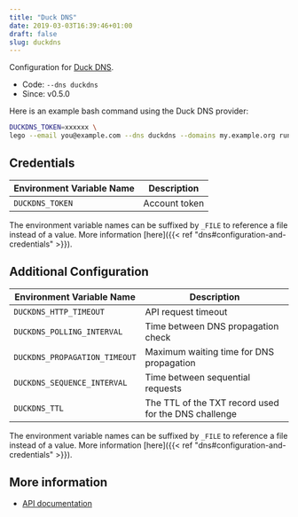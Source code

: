 ```yaml
---
title: "Duck DNS"
date: 2019-03-03T16:39:46+01:00
draft: false
slug: duckdns
---
```


<!-- THIS DOCUMENTATION IS AUTO-GENERATED. PLEASE DO NOT EDIT. -->
<!-- providers/dns/duckdns/duckdns.toml -->
<!-- THIS DOCUMENTATION IS AUTO-GENERATED. PLEASE DO NOT EDIT. -->


Configuration for [Duck DNS](https://www.duckdns.org/).


<!--more-->

- Code: `--dns duckdns`
- Since: v0.5.0


Here is an example bash command using the Duck DNS provider:

```bash
DUCKDNS_TOKEN=xxxxxx \
lego --email you@example.com --dns duckdns --domains my.example.org run
```




## Credentials

| Environment Variable Name | Description |
|-----------------------|-------------|
| `DUCKDNS_TOKEN` | Account token |

The environment variable names can be suffixed by `_FILE` to reference a file instead of a value.
More information [here]({{< ref "dns#configuration-and-credentials" >}}).


## Additional Configuration

| Environment Variable Name | Description |
|--------------------------------|-------------|
| `DUCKDNS_HTTP_TIMEOUT` | API request timeout |
| `DUCKDNS_POLLING_INTERVAL` | Time between DNS propagation check |
| `DUCKDNS_PROPAGATION_TIMEOUT` | Maximum waiting time for DNS propagation |
| `DUCKDNS_SEQUENCE_INTERVAL` | Time between sequential requests |
| `DUCKDNS_TTL` | The TTL of the TXT record used for the DNS challenge |

The environment variable names can be suffixed by `_FILE` to reference a file instead of a value.
More information [here]({{< ref "dns#configuration-and-credentials" >}}).




## More information

- [API documentation](https://www.duckdns.org/spec.jsp)

<!-- THIS DOCUMENTATION IS AUTO-GENERATED. PLEASE DO NOT EDIT. -->
<!-- providers/dns/duckdns/duckdns.toml -->
<!-- THIS DOCUMENTATION IS AUTO-GENERATED. PLEASE DO NOT EDIT. -->
